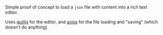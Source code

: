 Simple proof of concept to load a `json` file with content into a rich text editor.

Uses [quilljs](https://github.com/quilljs/quill) for the editor, and [axios](https://github.com/axios/axios) for the file loading and "saving" (which doesn't do anything)